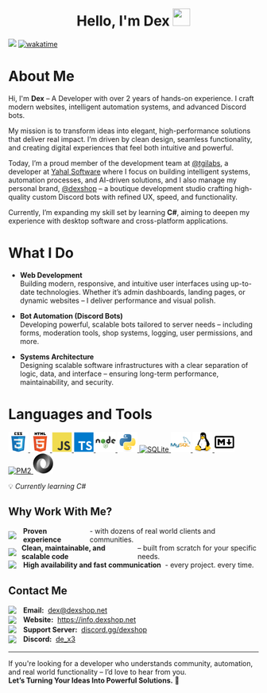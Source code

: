 <h1 align="center">
  Hello, I'm Dex <img src="https://em-content.zobj.net/source/microsoft-teams/337/waving-hand_1f44b.png" width="35" height="35"/>
</h1>

![](https://komarev.com/ghpvc/?username=ddex3&color=blue)
[![wakatime](https://wakatime.com/badge/user/3b29f40f-cbd7-4a46-81e8-eedf6c6e349b.svg)](https://wakatime.com/@3b29f40f-cbd7-4a46-81e8-eedf6c6e349b)

# About Me

Hi, I'm **Dex** – A Developer with over 2 years of hands-on experience. I craft modern websites, intelligent automation systems, and advanced Discord bots.

My mission is to transform ideas into elegant, high-performance solutions that deliver real impact. I’m driven by clean design, seamless functionality, and creating digital experiences that feel both intuitive and powerful.

Today, I’m a proud member of the development team at [@tgilabs](https://github.com/tgilabs), a developer at [Yahal Software](https://yahal.software) where I focus on building intelligent systems, automation processes, and AI-driven solutions, and I also manage my personal brand, [@dexshop](https://github.com/dexshop) – a boutique development studio crafting high-quality custom Discord bots with refined UX, speed, and functionality.

Currently, I’m expanding my skill set by learning **C#**, aiming to deepen my experience with desktop software and cross-platform applications.

#  What I Do
- **Web Development**  
  Building modern, responsive, and intuitive user interfaces using up-to-date technologies. Whether it’s admin dashboards, landing pages, or dynamic websites – I deliver performance and visual polish.

- **Bot Automation (Discord Bots)**  
  Developing powerful, scalable bots tailored to server needs – including forms, moderation tools, shop systems, logging, user permissions, and more.

- **Systems Architecture**  
  Designing scalable software infrastructures with a clear separation of logic, data, and interface – ensuring long-term performance, maintainability, and security.



# Languages and Tools
<p align="left">
  <a href="https://www.w3schools.com/css/" target="_blank" rel="noreferrer">
    <img src="https://raw.githubusercontent.com/devicons/devicon/master/icons/css3/css3-original-wordmark.svg" alt="CSS3" width="40" height="40"/>
  </a>
  <a href="https://www.w3.org/html/" target="_blank" rel="noreferrer">
    <img src="https://raw.githubusercontent.com/devicons/devicon/master/icons/html5/html5-original-wordmark.svg" alt="HTML5" width="40" height="40"/>
  </a>
  <a href="https://developer.mozilla.org/en-US/docs/Web/JavaScript" target="_blank" rel="noreferrer">
    <img src="https://raw.githubusercontent.com/devicons/devicon/master/icons/javascript/javascript-original.svg" alt="JavaScript" width="40" height="40"/>
  </a>
  <a href="https://www.typescriptlang.org/" target="_blank" rel="noreferrer">
    <img src="https://raw.githubusercontent.com/devicons/devicon/master/icons/typescript/typescript-original.svg" alt="TypeScript" width="40" height="40"/>
  </a>
  <a href="https://nodejs.org" target="_blank" rel="noreferrer">
    <img src="https://raw.githubusercontent.com/devicons/devicon/master/icons/nodejs/nodejs-original-wordmark.svg" alt="Node.js" width="40" height="40"/>
  </a>
  <a href="https://www.python.org" target="_blank" rel="noreferrer">
    <img src="https://raw.githubusercontent.com/devicons/devicon/master/icons/python/python-original.svg" alt="Python" width="40" height="40"/>
  </a>
  <a href="https://www.sqlite.org/" target="_blank" rel="noreferrer">
    <img src="https://www.vectorlogo.zone/logos/sqlite/sqlite-icon.svg" alt="SQLite" width="40" height="40"/>
  </a>
  <a href="https://www.mysql.com/" target="_blank" rel="noreferrer">
    <img src="https://raw.githubusercontent.com/devicons/devicon/master/icons/mysql/mysql-original-wordmark.svg" alt="MySQL" width="40" height="40"/>
  </a>
  <a href="https://www.linux.org/" target="_blank" rel="noreferrer">
    <img src="https://raw.githubusercontent.com/devicons/devicon/master/icons/linux/linux-original.svg" alt="Linux" width="40" height="40"/>
  </a>
  <a href="https://en.wikipedia.org/wiki/Markdown" target="_blank" rel="noreferrer">
    <img src="https://raw.githubusercontent.com/devicons/devicon/master/icons/markdown/markdown-original.svg" alt="Markdown" width="40" height="40"/>
  </a>
  <a href="https://pm2.keymetrics.io/" target="_blank" rel="noreferrer">
    <img src="https://pm2.io/img/runtime/runtime-black.png" alt="PM2" width="70" height="30"/>
  </a>
  <a href="https://www.json.org/" target="_blank" rel="noreferrer">
    <img src="https://raw.githubusercontent.com/github/explore/main/topics/json/json.png" alt="JSON" width="40" height="40"/>
  </a>

</p>


💡 *Currently learning C#*


## Why Work With Me?

<p align="left">
  <span style="display: inline-flex; align-items: center; gap: 8px;">
    <img src="https://img.icons8.com/fluency/48/checked.png" width="22" />
    <b>Proven experience</b> - with dozens of real world clients and communities.
  </span><br>
  <span style="display: inline-flex; align-items: center; gap: 8px;">
    <img src="https://img.icons8.com/fluency/48/checked.png" width="22" />
    <b>Clean, maintainable, and scalable code</b> – built from scratch for your specific needs.
  </span><br>
  <span style="display: inline-flex; align-items: center; gap: 8px;">
    <img src="https://img.icons8.com/fluency/48/checked.png" width="22" />
    <b>High availability and fast communication</b> - every project. every time.
  </span>
</p>

## Contact Me

<p align="left">
  <span style="display: inline-flex; align-items: center; gap: 8px;">
    <img src="https://img.icons8.com/fluency/48/circled-envelope.png" width="22" />
    <b>Email:</b> <a href="mailto:support@dexshop.net" target="_blank">dex@dexshop.net</a>
  </span><br>
  <span style="display: inline-flex; align-items: center; gap: 8px;">
    <img src="https://img.icons8.com/fluency/48/domain.png" width="22" />
    <b>Website:</b> <a href="https://info.dexshop.net" target="_blank">https://info.dexshop.net</a>
  </span><br>
  <span style="display: inline-flex; align-items: center; gap: 8px;">
    <img src="https://img.icons8.com/fluency/48/customer-support.png" width="22" />
    <b>Support Server:</b> <a href="https://discord.gg/dexshop" target="_blank">discord.gg/dexshop</a>
  </span><br>
  <span style="display: inline-flex; align-items: center; gap: 8px;">
    <img src="https://img.icons8.com/fluency/48/discord-logo.png" width="22" />
    <b>Discord:</b> <a href="https://discord.com/users/1205256112010698813" target="_blank">de_x3</a>
  </span><br>
</p>

---

If you're looking for a developer who understands community, automation, and real world functionality – I’d love to hear from you.  
**Let’s Turning Your Ideas Into Powerful Solutions.** 🚀
